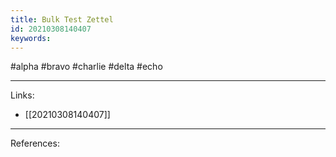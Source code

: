 ```yaml
---
title: Bulk Test Zettel
id: 20210308140407
keywords:
---
```

#alpha #bravo #charlie #delta #echo

---
Links:

- [[20210308140407]]

---
References:
